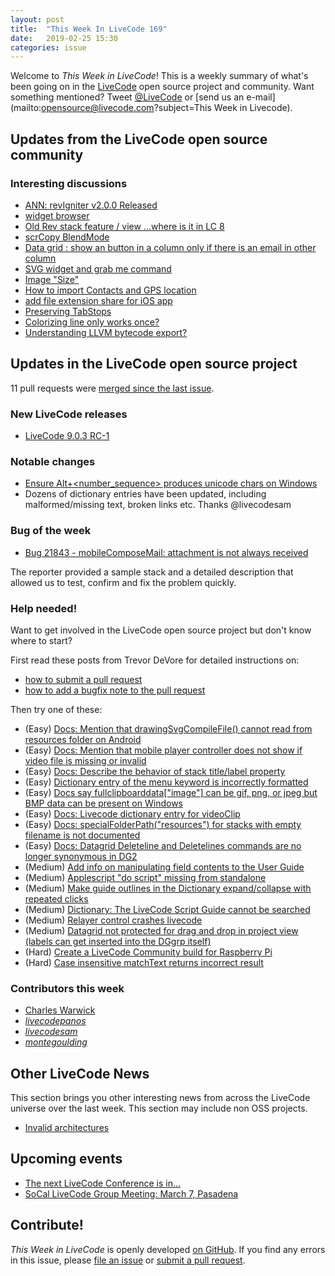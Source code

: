 ```yaml
---
layout: post
title:  "This Week In LiveCode 169"
date:   2019-02-25 15:30
categories: issue
---
```


Welcome to *This Week in LiveCode*!  This is a weekly summary of what's been
going on in the [LiveCode](https://livecode.com/) open source project and
community.  Want something mentioned?  Tweet
[@LiveCode](https://twitter.com/LiveCode) or
[send us an e-mail](mailto:opensource@livecode.com?subject=This Week in Livecode).

## Updates from the LiveCode open source community

<!---
### News & blog posts

- [Visitors in LiveCode](https://livecode.com/visitors-in-livecode/)
--->

### Interesting discussions

- [ANN: revIgniter v2.0.0 Released](https://revigniter.com/news/newsitem/revIgniter_v2.0.0_Released)
- [widget browser](https://www.mail-archive.com/use-livecode@lists.runrev.com/msg100693.html)
- [Old Rev stack feature / view ...where is it in LC 8](https://www.mail-archive.com/use-livecode@lists.runrev.com/msg100701.html)
- [scrCopy BlendMode](https://www.mail-archive.com/use-livecode@lists.runrev.com/msg100708.html)
- [Data grid : show an button in a column only if there is an email in other column](https://www.mail-archive.com/use-livecode@lists.runrev.com/msg100714.html)
- [SVG widget and grab me command](https://www.mail-archive.com/use-livecode@lists.runrev.com/msg100736.html)
- [Image "Size"](https://www.mail-archive.com/use-livecode@lists.runrev.com/msg100746.html)
- [How to import Contacts and GPS location](https://www.mail-archive.com/use-livecode@lists.runrev.com/msg100757.html)
- [add file extension share for iOS app](https://www.mail-archive.com/use-livecode@lists.runrev.com/msg100759.html)
- [Preserving TabStops](https://www.mail-archive.com/use-livecode@lists.runrev.com/msg100769.html)
- [Colorizing line only works once?](https://www.mail-archive.com/use-livecode@lists.runrev.com/msg100773.html)
- [Understanding LLVM bytecode export?](https://www.mail-archive.com/use-livecode@lists.runrev.com/msg100775.html)

## Updates in the LiveCode open source project

11 pull requests were [merged since the last issue](https://github.com/search?q=org%3Alivecode+is%3Apublic+is%3Apr+is%3Amerged+merged%3A2019-02-19..2019-02-24&type=Issues).


### New LiveCode releases

- [LiveCode 9.0.3 RC-1](https://www.mail-archive.com/use-livecode@lists.runrev.com/msg100734.html)



### Notable changes

- [Ensure Alt+<number_sequence> produces unicode chars on Windows](https://github.com/livecode/livecode/pull/6851)
- Dozens of dictionary entries have been updated, including malformed/missing text, broken links etc. Thanks @livecodesam

### Bug of the week

- [Bug 21843 - mobileComposeMail: attachment is not always received](http://quality.livecode.com/show_bug.cgi?id=21843)

The reporter provided a sample stack and a detailed description that allowed us to test, confirm and fix the problem quickly.


### Help needed!

Want to get involved in the LiveCode open source project but don't know where
to start?  

First read these posts from Trevor DeVore for detailed instructions on:

- [how to submit a pull request](https://www.mail-archive.com/use-livecode@lists.runrev.com/msg98530.html)
- [how to add a bugfix note to the pull request](https://www.mail-archive.com/use-livecode@lists.runrev.com/msg98611.html)

Then try one of these:

- (Easy) [Docs: Mention that drawingSvgCompileFile() cannot read from resources folder on Android](https://quality.livecode.com/show_bug.cgi?id=21822)
- (Easy) [Docs: Mention that mobile player controller does not show if video file is missing or invalid](https://quality.livecode.com/show_bug.cgi?id=19631)
- (Easy) [Docs: Describe the behavior of stack title/label property](https://quality.livecode.com/show_bug.cgi?id=19660)
- (Easy) [Dictionary entry of the menu keyword is incorrectly formatted](https://quality.livecode.com/show_bug.cgi?id=20364)
- (Easy) [Docs say fullclipboarddata["image"] can be gif, png, or jpeg but BMP data can be present on Windows](https://quality.livecode.com/show_bug.cgi?id=20472)
- (Easy) [Docs: Livecode dictionary entry for videoClip](https://quality.livecode.com/show_bug.cgi?id=21156)
- (Easy) [Docs: specialFolderPath("resources") for stacks with empty filename is not documented](https://quality.livecode.com/show_bug.cgi?id=21183)
- (Easy) [Docs: Datagrid Deleteline and Deletelines commands are no longer synonymous in DG2](https://quality.livecode.com/show_bug.cgi?id=21576)
- (Medium) [Add info on manipulating field contents to the User Guide](http://quality.livecode.com/show_bug.cgi?id=18990)
- (Medium) [Applescript "do script" missing from standalone](http://quality.livecode.com/show_bug.cgi?id=20993)
- (Medium) [Make guide outlines in the Dictionary expand/collapse with repeated clicks](http://quality.livecode.com/show_bug.cgi?id=18184)
- (Medium) [Dictionary: The LiveCode Script Guide cannot be searched](http://quality.livecode.com/show_bug.cgi?id=15957)
- (Medium) [Relayer control crashes livecode](https://quality.livecode.com/show_bug.cgi?id=21460)
- (Medium) [Datagrid not protected for drag and drop in project view (labels can get inserted into the DGgrp itself)](https://quality.livecode.com/show_bug.cgi?id=21750)
- (Hard) [Create a LiveCode Community build for Raspberry Pi](http://forums.livecode.com/viewtopic.php?f=76&t=27912)
- (Hard) [Case insensitive matchText returns incorrect result](https://quality.livecode.com/show_bug.cgi?id=15312)


### Contributors this week

- [Charles Warwick](https://github.com/techstrategies)
- *[livecodepanos](https://github.com/livecodepanos)*  
- *[livecodesam](https://github.com/livecodesam)*  
- *[montegoulding](https://github.com/montegoulding)*


## Other LiveCode News


This section brings you other interesting news from across the LiveCode universe over the last week. This section may include non OSS projects.

- [Invalid architectures](http://forums.livecode.com/viewtopic.php?f=49&t=32171)



## Upcoming events

* [The next LiveCode Conference is in...](https://www.mail-archive.com/use-livecode@lists.runrev.com/msg94801.html)
* [SoCal LiveCode Group Meeting: March 7, Pasadena](http://forums.livecode.com/viewtopic.php?t=32191&p=176699#p176699)


## Contribute!

*This Week in LiveCode* is openly developed
[on GitHub](https://github.com/livecode/this-week-in-livecode).
If you find any errors in this issue, please
[file an issue](https://github.com/livecode/this-week-in-livecode/issues) or
[submit a pull request](https://github.com/livecode/this-week-in-livecode/pulls).
